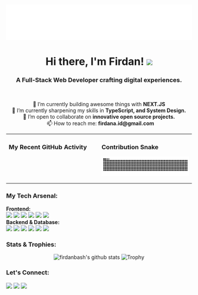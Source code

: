 <p align="center">
  <img src="https://raw.githubusercontent.com/firdanbash/firdanbash/main/.github/assets/header.svg" alt="Animated Header Banner">
</p>
<div align="center">
  <h1 align="center">Hi there, I'm Firdan! <img src="https://media.giphy.com/media/hvRJCLFzcasrR4ia7z/giphy.gif" width="30px"></h1>
  <h3 align="center">A Full-Stack Web Developer crafting digital experiences.</h3>
</div>

<br>

<p align="center">
  🔭 I’m currently building awesome things with <b>NEXT.JS</b>
  <br>
  🌱 I’m currently sharpening my skills in <b>TypeScript, and System Design.</b>
  <br>
  👯 I’m open to collaborate on <b>innovative open source projects.</b>
  <br>
  📫 How to reach me: <b>firdana.id@gmail.com</b>
</p>

<table align="center">
  <tr>
    <td valign="top" width="50%">
      <h3 align="left">My Recent GitHub Activity</h3>
      </td>
    <td valign="top" width="50%">
      <h3 align="left">Contribution Snake</h3>
      <p align="center">
        <img src="https://raw.githubusercontent.com/firdanbash/firdanbash/output/github-contribution-grid-snake.svg" alt="Snake Game Animation">
      </p>
    </td>
  </tr>
</table>


<h3 align="left">My Tech Arsenal:</h3>
<p align="left">
  <b>Frontend:</b><br>
  <a href="https://nextjs.org/" target="_blank" rel="noreferrer"><img src="https://img.shields.io/badge/-Next.JS-000000?style=for-the-badge&logo=next.js&logoColor=white" /></a>
  <a href="https://reactjs.org/" target="_blank" rel="noreferrer"><img src="https://img.shields.io/badge/-React-61DAFB?style=for-the-badge&logo=react&logoColor=black" /></a>
  <a href="https://www.javascript.com/" target="_blank" rel="noreferrer"><img src="https://img.shields.io/badge/-JavaScript-F7DF1E?style=for-the-badge&logo=javascript&logoColor=black" /></a>
  <a href="https://tailwindcss.com/" target="_blank" rel="noreferrer"><img src="https://img.shields.io/badge/-TailwindCSS-06B6D4?style=for-the-badge&logo=tailwindcss&logoColor=white" /></a>
  <a href="https://www.w3.org/html/" target="_blank" rel="noreferrer"><img src="https://img.shields.io/badge/-HTML5-E34F26?style=for-the-badge&logo=html5&logoColor=white" /></a>
  <a href="https://www.w3.org/Style/CSS/" target="_blank" rel="noreferrer"><img src="https://img.shields.io/badge/-CSS3-1572B6?style=for-the-badge&logo=css3&logoColor=white" /></a>
  <br>
  <b>Backend & Database:</b><br>
  <a href="https://nodejs.org" target="_blank" rel="noreferrer"><img src="https://img.shields.io/badge/-Node.js-339933?style=for-the-badge&logo=node.js&logoColor=white" /></a>
  <a href="https://expressjs.com" target="_blank" rel="noreferrer"><img src="https://img.shields.io/badge/-Express-000000?style=for-the-badge&logo=express&logoColor=white" /></a>
  <a href="https://laravel.com/" target="_blank" rel="noreferrer"><img src="https://img.shields.io/badge/-Laravel-FF2D20?style=for-the-badge&logo=laravel&logoColor=white" /></a>
  <a href="https://www.php.net" target="_blank" rel="noreferrer"><img src="https://img.shields.io/badge/-PHP-777BB4?style=for-the-badge&logo=php&logoColor=white" /></a>
  <a href="https://www.mysql.com/" target="_blank" rel="noreferrer"><img src="https://img.shields.io/badge/-MySQL-4479A1?style=for-the-badge&logo=mysql&logoColor=white" /></a>
  <a href="https://www.mongodb.com/" target="_blank" rel="noreferrer"><img src="https://img.shields.io/badge/-MongoDB-47A248?style=for-the-badge&logo=mongodb&logoColor=white" /></a>
</p>

<h3 align="left">Stats & Trophies:</h3>
<p align="center">
  <img src="https://github-readme-stats.vercel.app/api?username=firdanbash&show_icons=true&theme=tokyonight&count_private=true&hide_border=true&rank_icon=github" alt="firdanbash's github stats" />
  <img src="https://github-readme-trophy.vercel.app/?username=firdanbash&theme=dracula&no-frame=true&no-bg=true&margin-w=4" alt="Trophy" />
</p>

<h3 align="left">Let's Connect:</h3>
<p align="left">
  <a href="https://linkedin.com/in/username-linkedin" target="_blank"><img align="center" src="https://img.shields.io/badge/-LinkedIn-0077B5?style=for-the-badge&logo=linkedin&logoColor=white" /></a>
  <a href="https://twitter.com/username-twitter" target="_blank"><img align="center" src="https://img.shields.io/badge/-Twitter-1DA1F2?style=for-the-badge&logo=twitter&logoColor=white" /></a>
  <a href="https://firdan.dev" target="_blank"><img align="center" src="https://img.shields.io/badge/-Portfolio-c778dd?style=for-the-badge&logo=rss&logoColor=white" /></a>
</p>
